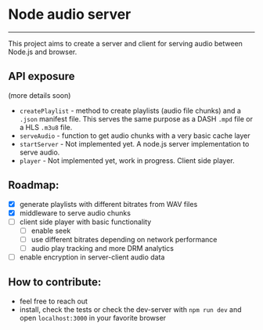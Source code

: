 # Node audio server

---

This project aims to create a server and client for serving audio between Node.js and browser.

## API exposure

(more details soon)

- `createPlaylist` - method to create playlists (audio file chunks) and a `.json` manifest file. This serves the same purpose as a DASH `.mpd` file or a HLS `.m3u8` file.
- `serveAudio` - function to get audio chunks with a very basic cache layer
- `startServer` - Not implemented yet. A node.js server implementation to serve audio.
- `player` - Not implemented yet, work in progress. Client side player.

## Roadmap:

- [x] generate playlists with different bitrates from WAV files
- [x] middleware to serve audio chunks
- [ ] client side player with basic functionality
  - [ ] enable seek
  - [ ] use different bitrates depending on network performance
  - [ ] audio play tracking and more DRM analytics
- [ ] enable encryption in server-client audio data

## How to contribute:

- feel free to reach out
- install, check the tests or check the dev-server with `npm run dev` and open `localhost:3000` in your favorite browser
